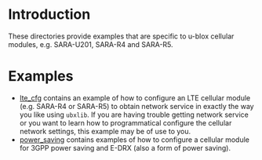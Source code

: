 # Introduction
These directories provide examples that are specific to u-blox cellular modules, e.g. SARA-U201, SARA-R4 and SARA-R5.

# Examples
- [lte_cfg](lte_cfg) contains an example of how to configure an LTE cellular module (e.g. SARA-R4 or SARA-R5) to obtain network service in exactly the way you like using `ubxlib`.  If you are having trouble getting network service or you want to learn how to programmatical configure the cellular network settings, this example may be of use to you.
- [power_saving](power_saving) contains examples of how to configure a cellular module for 3GPP power saving and E-DRX (also a form of power saving).